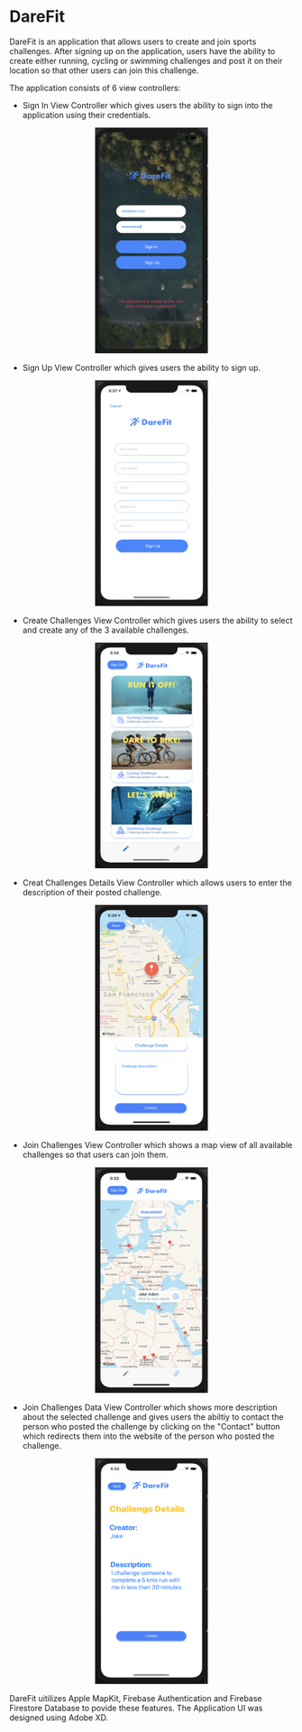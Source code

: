 # DareFit
DareFit is an application that allows users to create and join sports challenges. After signing up on the application, users have the ability to create either running, cycling or swimming challenges and post it on their location so that other users can join this challenge. 

The application consists of 6 view controllers:

- Sign In View Controller which gives users the ability to sign into the application using their credentials.
<p align="center">
  <img src="docs/SignIn.png" width="200" height="400">
</p>

- Sign Up View Controller which gives users the ability to sign up.
<p align="center">
  <img src="docs/SignUp.png" width="200" height="400">
</p>

- Create Challenges View Controller which gives users the ability to select and create any of the 3 available challenges.
<p align="center">
  <img src="docs/CreateChallenge.png" width="200" height="400">
</p>

- Creat Challenges Details View Controller which allows users to enter the description of their posted challenge.
<p align="center">
  <img src="docs/CreateChallengeDetails.png" width="200" height="400">
</p>

- Join Challenges View Controller which shows a map view of all available challenges so that users can join them.
<p align="center">
  <img src="docs/JoinChallenge.png" width="200" height="400">
</p>

- Join Challenges Data View Controller which shows more description about the selected challenge and gives users the abiltiy to contact the person who posted the challenge by clicking on the "Contact" button which redirects them into the website of the person who posted the challenge.
<p align="center">
  <img src="docs/JoinChallengeDetails.png" width="200" height="400">
</p>

DareFit uitilizes Apple MapKit, Firebase Authentication and Firebase Firestore Database to povide these features. The Application UI was designed using Adobe XD.
